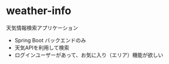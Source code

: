 # weather-info

天気情報検索アプリケーション

* Spring Boot バックエンドのみ
* 天気APIを利用して検索
* ログインユーザーがあって、お気に入り（エリア）機能が欲しい



